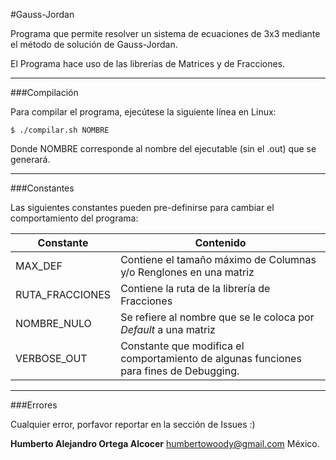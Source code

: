 #Gauss-Jordan

Programa que permite resolver un sistema de ecuaciones de 3x3
mediante el método de solución de Gauss-Jordan.

El Programa hace uso de las librerías de Matrices y de Fracciones.

---
###Compilación

Para compilar el programa, ejecútese la siguiente línea en Linux:
```
$ ./compilar.sh NOMBRE
```
Donde NOMBRE corresponde al nombre del ejecutable (sin el .out) que se generará.

---
###Constantes

Las siguientes constantes pueden pre-definirse para cambiar el comportamiento del programa:

Constante|Contenido
---------|----------
MAX_DEF|Contiene el tamaño máximo de Columnas y/o Renglones en una matriz
RUTA_FRACCIONES|Contiene la ruta de la librería de Fracciones
NOMBRE_NULO|Se refiere al nombre que se le coloca por *Default* a una matriz
VERBOSE_OUT|Constante que modifica el comportamiento de algunas funciones para fines de Debugging.
---
###Errores

Cualquier error, porfavor reportar en la sección de Issues :)


**Humberto Alejandro Ortega Alcocer**
<humbertowoody@gmail.com>
México.